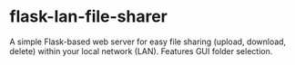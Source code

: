 # flask-lan-file-sharer
A simple Flask-based web server for easy file sharing (upload, download, delete) within your local network (LAN). Features GUI folder selection.
